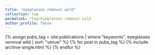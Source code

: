 ```yaml
---
title: "eyeglasses removal wild"
collection: tag
permalink: /tag/eyeglasses removal wild
author_profile: false
---
```

{% assign pubs_tag = site.publications | where:"keywords", eyeglasses removal wild | sort: "venue" %}
{% for post in pubs_tag %}
  {% include archive-single.html %}
{% endfor %}